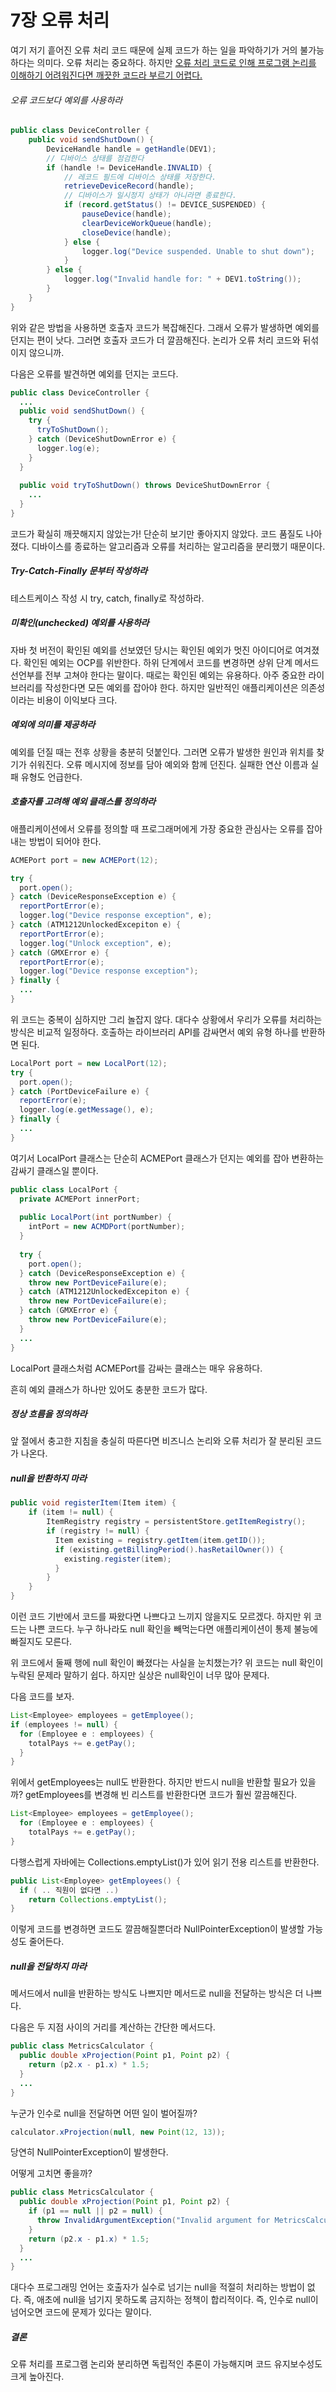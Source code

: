 # 7장 오류 처리

여기 저기 흩어진 오류 처리 코드 때문에 실제 코드가 하는 일을 파악하기가 거의 불가능하다는 의미다. 오류 처리는 중요하다. 하지만 <u>오류 처리 코드로 인해 프로그램 논리를 이해하기 어려워진다면 깨끗한 코드라 부르기 어렵다.</u>



###### 오류 코드보다 예외를 사용하라

```java
public class DeviceController {
    public void sendShutDown() {
        DeviceHandle handle = getHandle(DEV1);
        // 디바이스 상태를 점검한다
        if (handle != DeviceHandle.INVALID) {
            // 레코드 필드에 디바이스 상태를 저장한다.
            retrieveDeviceRecord(handle);
            // 디바이스가 일시정지 상태가 아니라면 종료한다.
            if (record.getStatus() != DEVICE_SUSPENDED) {
                pauseDevice(handle);
                clearDeviceWorkQueue(handle);
                closeDevice(handle);
            } else {
                logger.log("Device suspended. Unable to shut down");
            }
        } else {
            logger.log("Invalid handle for: " + DEV1.toString());
        }
    }
}
```

위와 같은 방법을 사용하면 호출자 코드가 복잡해진다. 그래서 오류가 발생하면 예외를 던지는 편이 낫다. 그러면 호출자 코드가 더 깔끔해진다. 논리가 오류 처리 코드와 뒤섞이지 않으니까.

다음은 오류를 발견하면 예외를 던지는 코드다.

```java
public class DeviceController {
  ...
  public void sendShutDown() {
    try {
      tryToShutDown();
    } catch (DeviceShutDownError e) {
      logger.log(e);
    }
  }
  
  public void tryToShutDown() throws DeviceShutDownError {
    ...
  }
}
```

코드가 확실히 깨끗해지지 않았는가! 단순히 보기만 좋아지지 않았다. 코드 품질도 나아졌다.
디바이스를 종료하는 알고리즘과 오류를 처리하는 알고리즘을 분리했기 때문이다.



##### Try-Catch-Finally 문부터 작성하라

테스트케이스 작성 시 try, catch, finally로 작성하라.



##### 미확인(unchecked) 예외를 사용하라

자바 첫 버전이 확인된 예외를 선보였던 당시는 확인된 예외가 멋진 아이디어로 여겨졌다.
확인된 예외는 OCP를 위반한다. 하위 단계에서 코드를 변경하면 상위 단계 메서드 선언부를 전부 고쳐야 한다는 말이다.
때로는 확인된 예외는 유용하다. 아주 중요한 라이브러리를 작성한다면 모든 예외를 잡아야 한다. 하지만 일반적인 애플리케이션은 의존성이라는 비용이 이익보다 크다.



##### 예외에 의미를 제공하라

예외를 던질 때는 전후 상황을 충분히 덧붙인다. 그러면 오류가 발생한 원인과 위치를 찾기가 쉬워진다.
오류 메시지에 정보를 담아 예외와 함께 던진다. 실패한 연산 이름과 실패 유형도 언급한다.



##### 호출자를 고려해 예외 클래스를 정의하라

애플리케이션에서 오류를 정의할 때 프로그래머에게 가장 중요한 관심사는 오류를 잡아내는 방법이 되어야 한다.

```java
ACMEPort port = new ACMEPort(12);

try {
  port.open();
} catch (DeviceResponseException e) {
  reportPortError(e);
  logger.log("Device response exception", e);
} catch (ATM1212UnlockedExcepiton e) {
  reportPortError(e);
  logger.log("Unlock exception", e);
} catch (GMXError e) {
  reportPortError(e);
  logger.log("Device response exception");
} finally {
  ...
}
```

위 코드는 중복이 심하지만 그리 놀잡지 않다. 대다수 상황에서 우리가 오류를 처리하는 방식은 비교적 일정하다.
호출하는 라이브러리 API를 감싸면서 예외 유형 하나를 반환하면 된다.

```java
LocalPort port = new LocalPort(12);
try {
  port.open();
} catch (PortDeviceFailure e) {
  reportError(e);
  logger.log(e.getMessage(), e);
} finally {
  ...
}
```

여기서 LocalPort 클래스는 단순히 ACMEPort 클래스가 던지는 예외를 잡아 변환하는 감싸기 클래스일 뿐이다.

```java
public class LocalPort {
  private ACMEPort innerPort;
  
  public LocalPort(int portNumber) {
    intPort = new ACMDPort(portNumber);
  }
  
  try {
    port.open();
  } catch (DeviceResponseException e) {
    throw new PortDeviceFailure(e);
  } catch (ATM1212UnlockedExcepiton e) {
    throw new PortDeviceFailure(e);
  } catch (GMXError e) {
    throw new PortDeviceFailure(e);
  }
  ...
}
```

LocalPort 클래스처럼 ACMEPort를 감싸는 클래스는 매우 유용하다.

흔히 예외 클래스가 하나만 있어도 충분한 코드가 많다. 



##### 정상 흐름을 정의하라

앞 절에서 충고한 지침을 충실히 따른다면 비즈니스 논리와 오류 처리가 잘 분리된 코드가 나온다.



##### null을 반환하지 마라

```java
public void registerItem(Item item) {
    if (item != null) {
        ItemRegistry registry = persistentStore.getItemRegistry();
        if (registry != null) {
          Item existing = registry.getItem(item.getID());
          if (existing.getBillingPeriod().hasRetailOwner()) {
            existing.register(item);
          }
        }
    }
}
```

이런 코드 기반에서 코드를 짜왔다면 나쁘다고 느끼지 않을지도 모르겠다. 하지만 위 코드는 나쁜 코드다. 누구 하나라도 null 확인을 빼먹는다면 애플리케이션이 통제 불능에 빠질지도 모른다.

위 코드에서 둘째 행에 null 확인이 빠졌다는 사실을 눈치챘는가?
위 코드는 null 확인이 누락된 문제라 말하기 쉽다. 하지만 실상은 null확인이 너무 많아 문제다.

다음 코드를 보자.

```java
List<Employee> employees = getEmployee();
if (employees != null) {
  for (Employee e : employees) {
    totalPays += e.getPay();
  }
}
```

위에서 getEmployees는 null도 반환한다. 하지만 반드시 null을 반환할 필요가 있을까? getEmployees를 변경해 빈 리스트를 반환한다면 코드가 훨씬 깔끔해진다.

```java
List<Employee> employees = getEmployee();
  for (Employee e : employees) {
    totalPays += e.getPay();
}
```

다행스럽게 자바에는 Collections.emptyList()가 있어 읽기 전용 리스트를 반환한다.

```java
public List<Employee> getEmployees() {
  if ( .. 직원이 없다면 ..) 
    return Collections.emptyList();
}
```

이렇게 코드를 변경하면 코드도 깔끔해질뿐더라 NullPointerException이 발생할 가능성도 줄어든다.



##### null을 전달하지 마라

메서드에서 null을 반환하는 방식도 나쁘지만 메서드로 null을 전달하는 방식은 더 나쁘다.

다음은 두 지점 사이의 거리를 계산하는 간단한 메서드다.

```java
public class MetricsCalculator {
  public double xProjection(Point p1, Point p2) {
    return (p2.x - p1.x) * 1.5;
  }
  ...
}
```

누군가 인수로 null을 전달하면 어떤 일이 벌어질까?

```java
calculator.xProjection(null, new Point(12, 13));
```

당연히 NullPointerException이 발생한다.

어떻게 고치면 좋을까?

```java
public class MetricsCalculator {
  public double xProjection(Point p1, Point p2) {
    if (p1 == null || p2 = null) {
      throw InvalidArgumentException("Invalid argument for MetricsCalculator.xProjection");
    }
    return (p2.x - p1.x) * 1.5;
  }
  ...
}
```

대다수 프로그래밍 언어는 호출자가 실수로 넘기는 null을 적절히 처리하는 방법이 없다. 즉, 애초에 null을 넘기지 못하도록 금지하는 정책이 합리적이다. 즉, 인수로 null이 넘어오면 코드에 문제가 있다는 말이다.



##### 결론

오류 처리를 프로그램 논리와 분리하면 독립적인 추론이 가능해지며 코드 유지보수성도 크게 높아진다.





















